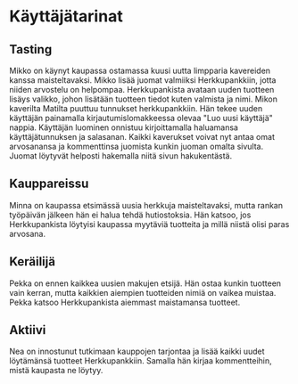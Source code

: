 # Käyttäjätarinat

## Tasting

Mikko on käynyt kaupassa ostamassa kuusi uutta limpparia kavereiden kanssa maisteltavaksi. 
Mikko lisää juomat valmiiksi Herkkupankkiin, jotta niiden arvostelu on helpompaa. 
Herkkupankista avataan uuden tuotteen lisäys valikko, johon lisätään tuotteen tiedot kuten valmista ja nimi.
Mikon kaverilta Matilta puuttuu tunnukset herkkupankkiin. Hän tekee uuden käyttäjän painamalla kirjautumislomakkeessa olevaa "Luo uusi käyttäjä" nappia.
Käyttäjän luominen onnistuu kirjoittamalla haluamansa käyttäjätunnuksen ja salasanan. 
Kaikki kaverukset voivat nyt antaa omat arvosanansa ja kommenttinsa juomista kunkin juoman omalta sivulta.
Juomat löytyvät helposti hakemalla niitä sivun hakukentästä.

## Kauppareissu

Minna on kaupassa etsimässä uusia herkkuja maisteltavaksi, mutta rankan työpäivän jälkeen hän ei halua tehdä hutiostoksia. 
Hän katsoo, jos Herkkupankista löytyisi kaupassa myytäviä tuotteita ja millä niistä olisi paras arvosana.

## Keräilijä

Pekka on ennen kaikkea uusien makujen etsijä. Hän ostaa kunkin tuotteen vain kerran, mutta kaikkien aiempien tuotteiden nimiä on vaikea muistaa.
Pekka katsoo Herkkupankista aiemmast maistamansa tuotteet.

## Aktiivi

Nea on innostunut tutkimaan kauppojen tarjontaa ja lisää kaikki uudet löytämänsä tuotteet Herkkupankkiin. Samalla hän kirjaa kommentteihin, mistä kaupasta ne löytyy.